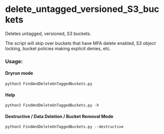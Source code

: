 # delete_untagged_versioned_S3_buckets
Deletes untagged, versioned, S3 buckets.

The script will skip over buckets that have MFA delete enabled, S3 object locking, bucket policies making explicit denies, etc.

### Usage:

  #### Dryrun mode

  `python3 FindAndDeleteUnTaggedBuckets.py`
  
  #### Help
  
  `python3 FindAndDeleteUnTaggedBuckets.py -h`
  
  #### Destructive / Data Deletion / Bucket Removal Mode
  
  `python3 FindAndDeleteUnTaggedBuckets.py --destructive`


